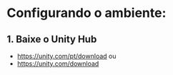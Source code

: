 # Configurando o ambiente:

## 1. Baixe o Unity Hub
* https://unity.com/pt/download
ou 
* https://unity.com/download

